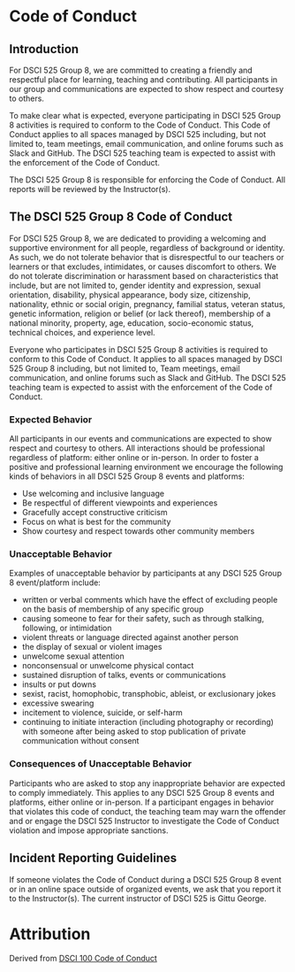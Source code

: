 Code of Conduct
===============

Introduction
------------

For DSCI 525 Group 8, we are committed to creating a friendly and
respectful place for learning, teaching and contributing. All
participants in our group and communications are expected to show
respect and courtesy to others.

To make clear what is expected, everyone participating in DSCI 525 Group
8 activities is required to conform to the Code of Conduct. This Code
of Conduct applies to all spaces managed by DSCI 525 including, but not
limited to, team meetings, email communication, and online forums such
as Slack and GitHub. The DSCI 525 teaching team is expected to assist
with the enforcement of the Code of Conduct.

The DSCI 525 Group 8 is responsible for enforcing the Code of Conduct.
All reports will be reviewed by the Instructor(s).

The DSCI 525 Group 8 Code of Conduct
-------------------------------------

For DSCI 525 Group 8, we are dedicated to providing a welcoming and
supportive environment for all people, regardless of background or
identity. As such, we do not tolerate behavior that is disrespectful to
our teachers or learners or that excludes, intimidates, or causes
discomfort to others. We do not tolerate discrimination or harassment
based on characteristics that include, but are not limited to, gender
identity and expression, sexual orientation, disability, physical
appearance, body size, citizenship, nationality, ethnic or social
origin, pregnancy, familial status, veteran status, genetic information,
religion or belief (or lack thereof), membership of a national minority,
property, age, education, socio-economic status, technical choices, and
experience level.

Everyone who participates in DSCI 525 Group 8 activities is required to
conform to this Code of Conduct. It applies to all spaces managed by
DSCI 525 Group 8 including, but not limited to, Team meetings, email
communication, and online forums such as Slack and GitHub. The DSCI 525
teaching team is expected to assist with the enforcement of the Code of
Conduct.

### Expected Behavior

All participants in our events and communications are expected to show
respect and courtesy to others. All interactions should be professional
regardless of platform: either online or in-person. In order to foster a
positive and professional learning environment we encourage the
following kinds of behaviors in all DSCI 525 Group 8 events and
platforms:

-   Use welcoming and inclusive language
-   Be respectful of different viewpoints and experiences
-   Gracefully accept constructive criticism
-   Focus on what is best for the community
-   Show courtesy and respect towards other community members

### Unacceptable Behavior

Examples of unacceptable behavior by participants at any DSCI 525 Group
8 event/platform include:

-   written or verbal comments which have the effect of excluding people
    on the basis of membership of any specific group
-   causing someone to fear for their safety, such as through stalking,
    following, or intimidation
-   violent threats or language directed against another person
-   the display of sexual or violent images
-   unwelcome sexual attention
-   nonconsensual or unwelcome physical contact
-   sustained disruption of talks, events or communications
-   insults or put downs
-   sexist, racist, homophobic, transphobic, ableist, or exclusionary
    jokes
-   excessive swearing
-   incitement to violence, suicide, or self-harm
-   continuing to initiate interaction (including photography or
    recording) with someone after being asked to stop publication of
    private communication without consent

### Consequences of Unacceptable Behavior

Participants who are asked to stop any inappropriate behavior are
expected to comply immediately. This applies to any DSCI 525 Group 8
events and platforms, either online or in-person. If a participant
engages in behavior that violates this code of conduct, the teaching
team may warn the offender and or engage the DSCI 525 Instructor to
investigate the Code of Conduct violation and impose appropriate
sanctions.

Incident Reporting Guidelines
-----------------------------

If someone violates the Code of Conduct during a DSCI 525 Group 8 event
or in an online space outside of organized events, we ask that you
report it to the Instructor(s). The current instructor of DSCI 525 is
Gittu George.

Attribution
===========

Derived from [DSCI 100 Code of
Conduct](https://github.com/UBC-DSCI/dsci-100/blob/master/CODE_OF_CONDUCT.md)
